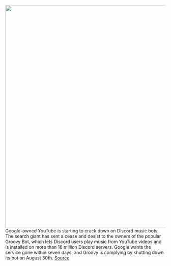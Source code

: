 <img src='https://cdn.vox-cdn.com/thumbor/TR0qAzFED_spqhRm8qCCG3um7Dg=/0x0:2040x1360/1200x800/filters:focal(857x517:1183x843)/cdn.vox-cdn.com/uploads/chorus_image/image/69770730/acastro_180322_1777_youtube_0001.0.jpg' width='700px' /><br/>
Google-owned YouTube is starting to crack down on Discord music bots. The search giant has sent a cease and desist to the owners of the popular Groovy Bot, which lets Discord users play music from YouTube videos and is installed on more than 16 million Discord servers. Google wants the service gone within seven days, and Groovy is complying by shutting down its bot on August 30th.
<a href='https://www.theverge.com/2021/8/24/22640024/youtube-discord-groovy-music-bot-closure'> Source <a/>
